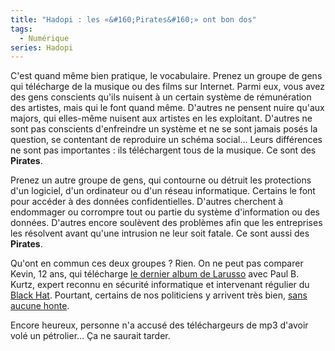 ```yaml
---
title: "Hadopi : les «&#160;Pirates&#160;» ont bon dos"
tags:
  - Numérique
series: Hadopi
---
```


C'est quand même bien pratique, le vocabulaire. Prenez un groupe de gens qui télécharge de la musique ou des films sur Internet. Parmi eux, vous avez des gens conscients qu'ils nuisent à un certain système de rémunération des artistes, mais qui le font quand même. D'autres ne pensent nuire qu'aux majors, qui elles-même nuisent aux artistes en les exploitant. D'autres ne sont pas conscients d'enfreindre un système et ne se sont jamais posés la question, se contentant de reproduire un schéma social… Leurs différences ne sont pas importantes&nbsp;: ils téléchargent tous de la musique. Ce sont des **Pirates**.

Prenez un autre groupe de gens, qui contourne ou détruit les protections d'un logiciel, d'un ordinateur ou d'un réseau informatique. Certains le font pour accéder à des données confidentielles. D'autres cherchent à endommager ou corrompre tout ou partie du système d'information ou des données. D'autres encore soulèvent des problèmes afin que les entreprises les résolvent avant qu'une intrusion ne leur soit fatale. Ce sont aussi des **Pirates**.

Qu'ont en commun ces deux groupes&nbsp;? Rien. On ne peut pas comparer Kevin, 12 ans, qui télécharge [le dernier album de Larusso](http://www.theinquirer.fr/2009/02/24/larusso-pauvre-chanteuse-victime-du-telechargement-illegal.html) avec Paul B. Kurtz, expert reconnu en sécurité informatique et intervenant régulier du [Black Hat](http://www.blackhat.com/). Pourtant, certains de nos politiciens y arrivent très bien, [sans aucune honte](http://www.agoravox.fr/tribune-libre/article/fermeture-de-jaimelesartistes-fr-53163).

Encore heureux, personne n'a accusé des téléchargeurs de mp3 d'avoir volé un pétrolier… Ça ne saurait tarder.
